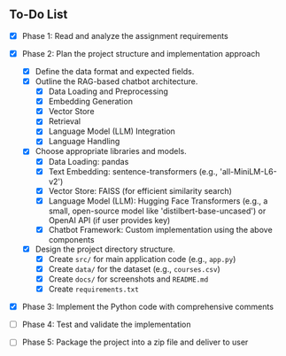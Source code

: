 ## To-Do List

- [x] Phase 1: Read and analyze the assignment requirements
- [x] Phase 2: Plan the project structure and implementation approach
  - [x] Define the data 
  format and expected fields.
  - [x] Outline the RAG-based chatbot architecture.
    - [x] Data Loading and Preprocessing
    - [x] Embedding Generation
    - [x] Vector Store
    - [x] Retrieval
    - [x] Language Model (LLM) Integration
    - [x] Language Handling
  - [x] Choose appropriate libraries and models.
    - [x] Data Loading: pandas
    - [x] Text Embedding: sentence-transformers (e.g., 'all-MiniLM-L6-v2')
    - [x] Vector Store: FAISS (for efficient similarity search)
    - [x] Language Model (LLM): Hugging Face Transformers (e.g., a small, open-source model like 'distilbert-base-uncased') or OpenAI API (if user provides key)
    - [x] Chatbot Framework: Custom implementation using the above components
  - [x] Design the project directory structure.
    - [x] Create `src/` for main application code (e.g., `app.py`)
    - [x] Create `data/` for the dataset (e.g., `courses.csv`)
    - [x] Create `docs/` for screenshots and `README.md`
    - [x] Create `requirements.txt`
- [x] Phase 3: Implement the Python code with comprehensive comments
- [ ] Phase 4: Test and validate the implementation
- [ ] Phase 5: Package the project into a zip file and deliver to user

